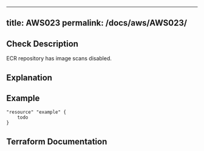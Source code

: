 
---
title: AWS023
permalink: /docs/aws/AWS023/
---


## Check Description

ECR repository has image scans disabled.

## Explanation

## Example

```
"resource" "example" {
	todo
}
```

## Terraform Documentation
